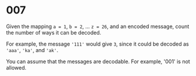 [_metadata_:number]:-      "7"
[_metadata_:difficulty]:-  "Medium"
[_metadata_:asker]:-       "Facebook"

# 007

Given the mapping `a = 1`, `b = 2`, ... `z = 26`, and an encoded message, count the number of ways it can be decoded.

For example, the message `'111'` would give `3`, since it could be decoded as `'aaa'`, `'ka'`, and `'ak'`.

You can assume that the messages are decodable. For example, '001' is not allowed.
